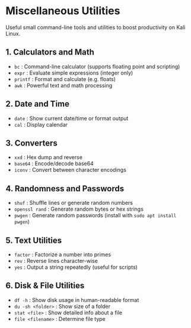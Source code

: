 # Miscellaneous Utilities  
Useful small command-line tools and utilities to boost productivity on Kali Linux.


## 1. Calculators and Math
- `bc` : Command-line calculator (supports floating point and scripting)    
- `expr` : Evaluate simple expressions (integer only)   
- `printf` : Format and calculate (e.g. floats) 
- `awk` : Powerful text and math processing  


## 2. Date and Time
- `date` : Show current date/time or format output   
- `cal` : Display calendar  
  


## 3. Converters
- `xxd` : Hex dump and reverse   
- `base64` : Encode/decode base64  
- `iconv` : Convert between character encodings  

## 4. Randomness and Passwords

- `shuf` : Shuffle lines or generate random numbers  
- `openssl rand` : Generate random bytes or hex strings  
- `pwgen` : Generate random passwords (install with `sudo apt install pwgen`)  


## 5. Text Utilities

- `factor` : Factorize a number into primes  
- `rev` : Reverse lines character-wise  
- `yes` : Output a string repeatedly (useful for scripts)  


## 6. Disk & File Utilities
- `df -h` : Show disk usage in human-readable format  
- `du -sh <folder>` : Show size of a folder  
- `stat <file>` : Show detailed info about a file  
- `file <filename>` : Determine file type  
